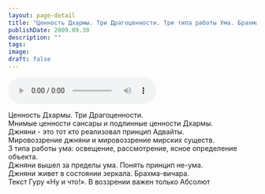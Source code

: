 ```yaml
---
layout: page-detail
title: "Ценность Дхармы. Три Драгоценности. Три типа работы Ума. Брахма-вичара"
publishDate: 2009.09.30
description: ""
tags:
image:
draft: false
---
```


<audio title="2009.09.30 - Ценность Дхармы. Три Драгоценности. Три типа работы Ума. Брахма-вичара.mp3" src="https://filer-api.advayta.org/v1.0/public/files/74469" controls=""></audio>

 Ценность Дхармы. Три Драгоценности.   
 Мнимые ценности сансары и подлинные ценности Дхармы.  
 Джняни - это тот кто реализовал принцип Адвайты.  
 Мировоззрение джняни и мировоззрение мирских существ.  
 3 типа работы ума: освещение, рассмотрение, ясное определение объекта.  
 Джняни вышел за пределы ума. Понять принцип не-ума.  
 Джняни живет в состоянии зеркала. Брахма-вичара.  
 Текст Гуру «Ну и что!». В воззрении важен только Абсолют   

  
